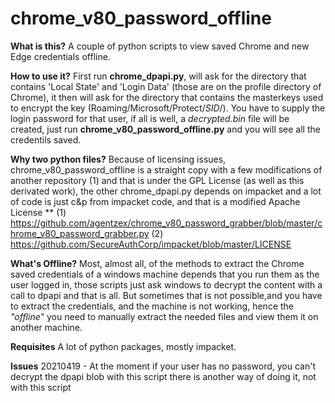 # chrome_v80_password_offline

__What is this?__ A couple of python scripts to view saved Chrome and new Edge credentials offline.

__How to use it?__ First run __chrome_dpapi.py__, will ask for the directory that contains 'Local State' and 
'Login Data' (those are on the profile directory of Chrome), it then will ask for the directory that contains
the masterkeys used to encrypt the key (Roaming/Microsoft/Protect/_SID_/).
  You have to supply the login password for that user, if all is well, a _decrypted.bin_ file will be created, just run 
  __chrome_v80_password_offline.py__ and you will see all the credentils saved.
  
__Why two python files?__ Because of licensing issues, chrome_v80_password_offline is a straight copy with a few modifications
  of another repository (1) and that is under the GPL License (as well as this derivated work), the other chrome_dpapi.py depends on
  impacket and a lot of code is just c&p from impacket code, and that is a modified Apache License **
  (1) https://github.com/agentzex/chrome_v80_password_grabber/blob/master/chrome_v80_password_grabber.py
  (2) https://github.com/SecureAuthCorp/impacket/blob/master/LICENSE

__What's Offline?__ Most, almost all, of the methods to extract the Chrome saved credentials of a windows machine depends that you run 
them as the user logged in, those scripts just ask windows to decrypt the content with a call to dpapi and that is all. 
But sometimes that is not possible,and you have to extract the credentials, and the machine is not working, hence the _"offline"_
you need to manually extract the needed files and view them it on another machine.

__Requisites__ A lot of python packages, mostly impacket.

__Issues__ 20210419 - At the moment if your user has no password, you can't decrypt the dpapi blob with this script there is another 
way of doing it, not with this script
